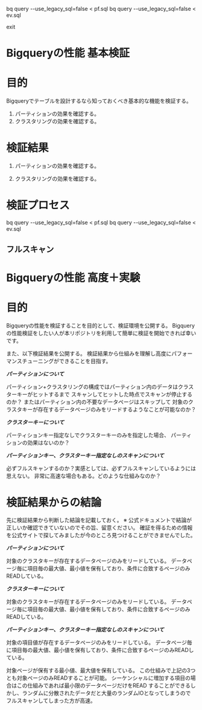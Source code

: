 
bq query --use_legacy_sql=false <  pf.sql
bq query --use_legacy_sql=false <  ev.sql

exit 
# Bigqueryの性能 基本検証
# 目的
Bigqueryでテーブルを設計するなら知っておくべき基本的な機能を検証する。
1. パーティションの効果を確認する。
2. クラスタリングの効果を確認する。


# 検証結果

1. パーティションの効果を確認する。


2. クラスタリングの効果を確認する。

# 検証プロセス

bq query --use_legacy_sql=false <  pf.sql
bq query --use_legacy_sql=false <  ev.sql

## フルスキャン





# Bigqueryの性能 高度＋実験
# 目的

Bigqueryの性能を検証することを目的として、検証環境を公開する。
Bigqueryの性能検証をしたい人が本リポジトリを利用して簡単に検証を開始できれば幸いです。

また、以下検証結果を公開する。
検証結果から仕組みを理解し高度にパフォーマンスチューニングができることを目指す。

***パーティションについて***

パーティション+クラスタリングの構成ではパーティション内のデータはクラスターキーがヒットするまで
スキャンしてヒットした時点でスキャンが停止するのか？
またはパーティション内の不要なデータページはスキップして
対象のクラスタキーが存在するデータページのみをリードするようなことが可能なのか？


***クラスターキーについて***

パーティションキー指定なしでクラスターキーのみを指定した場合、
パーティションの効果はないのか？


***パーティションキー、クラスターキー指定なしのスキャンについて***

必ずフルスキャンするのか？実感としては、必ずフルスキャンしているようには思えない。
非常に高速な場合もある。どのような仕組みなのか？


# 検証結果からの結論
先に検証結果から判断した結論を記載しておく。
※ 公式ドキュメントで結論が正しいか確認できていないのでその旨、留意ください。
確証を得るための情報を公式サイトで探してみましたが今のところ見つけることができませんでした。


***パーティションについて***

対象のクラスタキーが存在するデータページのみをリードしている。
データページ毎に項目毎の最大値、最小値を保有しており、条件に合致するページのみREADしている。


***クラスターキーについて***

対象のクラスタキーが存在するデータページのみをリードしている。
データページ毎に項目毎の最大値、最小値を保有しており、条件に合致するページのみREADしている。


***パーティションキー、クラスターキー指定なしのスキャンについて***

対象の項目値が存在するデータページのみをリードしている。
データページ毎に項目毎の最大値、最小値を保有しており、条件に合致するページのみREADしている。


対象ページが保有する最小値、最大値を保有している。
この仕組みで上記の3つとも対象ページのみREADすることが可能。
シーケンシャルに増加する項目の場合はこの仕組みであれば最小限のデータページだけをREAD
することができるしかし、ランダムに分散されたデータだと大量のランダムIOとなってしまうので
フルスキャンしてしまった方が高速。






